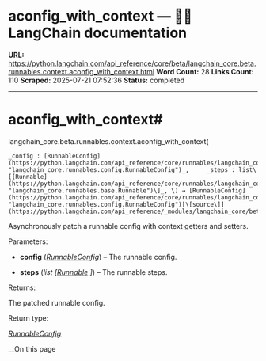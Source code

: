 # aconfig_with_context — 🦜🔗 LangChain  documentation

**URL:** https://python.langchain.com/api_reference/core/beta/langchain_core.beta.runnables.context.aconfig_with_context.html
**Word Count:** 28
**Links Count:** 110
**Scraped:** 2025-07-21 07:52:36
**Status:** completed

---

# aconfig\_with\_context\#

langchain\_core.beta.runnables.context.aconfig\_with\_context\(

    _config : [RunnableConfig](https://python.langchain.com/api_reference/core/runnables/langchain_core.runnables.config.RunnableConfig.html#langchain_core.runnables.config.RunnableConfig "langchain_core.runnables.config.RunnableConfig")_,     _steps : list\[[Runnable](https://python.langchain.com/api_reference/core/runnables/langchain_core.runnables.base.Runnable.html#langchain_core.runnables.base.Runnable "langchain_core.runnables.base.Runnable")\]_, \) → [RunnableConfig](https://python.langchain.com/api_reference/core/runnables/langchain_core.runnables.config.RunnableConfig.html#langchain_core.runnables.config.RunnableConfig "langchain_core.runnables.config.RunnableConfig")[\[source\]](https://python.langchain.com/api_reference/_modules/langchain_core/beta/runnables/context.html#aconfig_with_context)\#     

Asynchronously patch a runnable config with context getters and setters.

Parameters:     

  * **config** \([_RunnableConfig_](https://python.langchain.com/api_reference/core/runnables/langchain_core.runnables.config.RunnableConfig.html#langchain_core.runnables.config.RunnableConfig "langchain_core.runnables.config.RunnableConfig")\) – The runnable config.

  * **steps** \(_list_ _\[_[_Runnable_](https://python.langchain.com/api_reference/core/runnables/langchain_core.runnables.base.Runnable.html#langchain_core.runnables.base.Runnable "langchain_core.runnables.base.Runnable") _\]_\) – The runnable steps.

Returns:     

The patched runnable config.

Return type:     

[_RunnableConfig_](https://python.langchain.com/api_reference/core/runnables/langchain_core.runnables.config.RunnableConfig.html#langchain_core.runnables.config.RunnableConfig "langchain_core.runnables.config.RunnableConfig")

__On this page